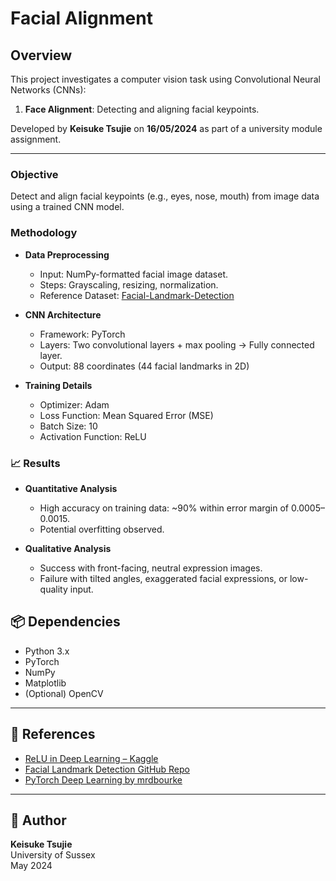 # Facial Alignment 

## Overview

This project investigates a computer vision task using Convolutional Neural Networks (CNNs):

1. **Face Alignment**: Detecting and aligning facial keypoints.


Developed by **Keisuke Tsujie** on **16/05/2024** as part of a university module assignment.

---

### Objective

Detect and align facial keypoints (e.g., eyes, nose, mouth) from image data using a trained CNN model.

### Methodology

- **Data Preprocessing**
  - Input: NumPy-formatted facial image dataset.
  - Steps: Grayscaling, resizing, normalization.
  - Reference Dataset: [Facial-Landmark-Detection](https://github.com/vinayprabhu/facial-landmark-detection)

- **CNN Architecture**
  - Framework: PyTorch
  - Layers: Two convolutional layers + max pooling → Fully connected layer.
  - Output: 88 coordinates (44 facial landmarks in 2D)

- **Training Details**
  - Optimizer: Adam
  - Loss Function: Mean Squared Error (MSE)
  - Batch Size: 10
  - Activation Function: ReLU

### 📈 Results

- **Quantitative Analysis**
  - High accuracy on training data: ~90% within error margin of 0.0005–0.0015.
  - Potential overfitting observed.

- **Qualitative Analysis**
  - Success with front-facing, neutral expression images.
  - Failure with tilted angles, exaggerated facial expressions, or low-quality input.


## 📦 Dependencies

- Python 3.x
- PyTorch
- NumPy
- Matplotlib
- (Optional) OpenCV

---

## 🔗 References

- [ReLU in Deep Learning – Kaggle](https://www.kaggle.com/code/dansbecker/rectified-linear-units-relu-in-deep-learning)  
- [Facial Landmark Detection GitHub Repo](https://github.com/vinayprabhu/facial-landmark-detection)  
- [PyTorch Deep Learning by mrdbourke](https://github.com/mrdbourke/pytorch-deep-learning)

---

## 👤 Author

**Keisuke Tsujie**  
University of Sussex  
May 2024
